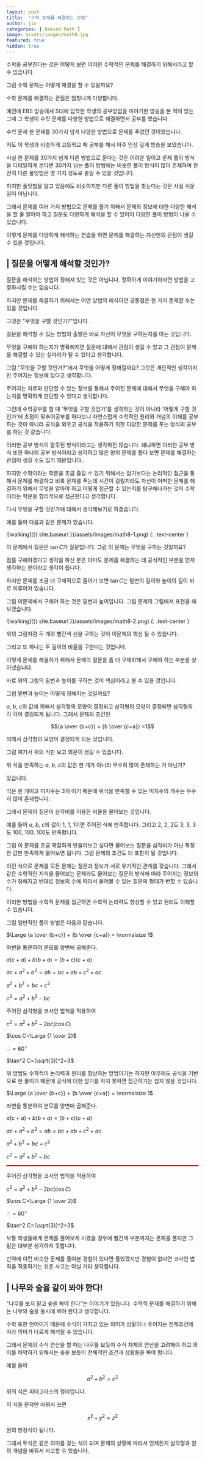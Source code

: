 ```yaml
---
layout: post
title:  "수학 문제를 해결하는 관점"
author: jin
categories: [ Remind Math ]
image: assets/images/math8.jpg
featured: true
hidden: true
---
```

수학을 공부한다는 것은 어떻게 보면 어떠한 수학적인 문제를 해결하기 위해서라고 할 수 있습니다.

그럼 수학 문제는 어떻게 해결을 할 수 있을까요?

수학 문제를 해결하는 관점은 엄청나게 다양합니다.

예전에 EBS 방송에서 S대에 입학한 학생의 공부방법을 이야기한 방송을 본 적이 있는 그때 그 학생이 수학 문제를 다양한 방법으로 해결하면서 공부를 했습니다.

수학 문제 한 문제를 30가지 넘게 다양한 방법으로 문제를 푸었던 것이었습니다.

저도 이 학생과 비슷하게 고등학교 때 공부를 해서 아주 인상 깊게 방송을 보았습니다.

사실 한 문제를 30가지 넘게 다른 방법으로 푼다는 것은 어려운 일이고 문제 풀이 방식을 디테일하게 본다면 30가지 넘는 풀이 방법에는 비슷한 풀이 방식이 많이 존재하며 완전히 다른 풀잇법은 몇 가지 정도로 줄일 수 있을 것입니다.

하지만 풀잇법을 알고 있음에도 비슷하지만 다른 풀이 방법을 찾는다는 것은 사실 쉬운 일이 아닙니다.

그래서 문제를 여러 가지 방법으로 문제를 풀기 위해서 문제의 정보에 대한 다양한 해석을 할 줄 알아야 하고 질문도 다양하게 해석을 할 수 있어야 다양한 풀이 방법이 나올 수 있습니다.

이렇게 문제를 다양하게 해석하는 연습을 하면 문제를 해결하는 자신만의 관점이 생길 수 있을 것입니다.



## | 질문을 어떻게 해석할 것인가?
질문을 해석하는 방법이 정해져 있는 것은 아닙니다. 정확하게 이야기하자면 방법을 고정화시킬 수는 없습니다.

하지만 문제를 해결하기 위해서는 어떤 방법의 해석이던 공통점은 한 가지 존재할 수는 있을 것입니다.

그것은 "무엇을 구할 것인가?"입니다.

질문을 해석할 수 있는 방법의 출발은 바로 자신이 무엇을 구하는지를 아는 것입니다.

무엇을 구해야 하는지가 명확해지면 질문에 대해서 관점이 생길 수 있고 그 관점이 문제를 해결할 수 있는 실마리가 될 수 있다고 생각합니다.

그럼 "무엇을 구할 것인가?"에서 무엇을 어떻게 정해질까요? 그것은 개인적인 생각이지만 주어지는 정보에 있다고 생각합니다.

주어지는 자료와 판단할 수 있는 정보를 통해서 주어진 문제에 대해서 무엇을 구해야 하는지를 명확하게 판단할 수 있다고 생각합니다.

그런데 수학공부를 할 때 '무엇을 구할 것인가'를 생각하는 것이 아니라 '어떻게 구할 것인가'에 초점이 맞추어공부를 하다보니 자연스럽게 수학적인 원리와 개념의 이해를 공부하는 것이 아니라 공식을 외우고 공식을 적용하기 위한 다양한 문제를 푸는 방식의 공부를 하는 것 같습니다.

이러한 공부 방식이 잘못된 방식이라고는 생각하진 않습니다. 왜냐하면 이러한 공부 방식 또한 하나의 공부 방식이라고 생각하고 많은 양의 문제를 풀다 보면 문제를 해결하는 관점이 생길 수도 있기 때문입니다..

하지만 수학이라는 학문을 조금 즐길 수 있기 위해서는 암기보다는 논리적인 접근을 통해서 문제를 해결하고 비록 문제를 푸는데 시간이 걸릴지라도 자신이 어떠한 문제를 해결하기 위해서 무엇을 알아야 하고 어떻게 접근할 수 있는지를 탐구해나가는 것이 수학이라는 학문을 합리적으로 접근한다고 생각합니다.



다시 무엇을 구할 것인가에 대해서 생각해보기로 하겠습니다.

예를 들어 다음과 같은 문제가 있습니다.

![walking]({{ site.baseurl }}/assets/images/math8-1.png)
{: .text-center }

이 문제에서 질문은 $\tan C$가 질문입니다. 그럼 이 문제는 무엇을 구하는 것일까요? 

점를 구해야겠다고 생각을 하신 분은 아마도 문제를 해결하는 데 공식적인 부분을 먼저 생각하는 분이라고 생각이 듭니다.

하지만 문제를 조금 더 구체적으로 들어가 보면 $\tan C$는 밑변의 길이와 높이의 길이 비로 이루어져 있습니다.

그럼 이문제에서 구해야 하는 것은 밑변과 높이입니다. 그럼 문제의 그림에서 표현을 해보겠습니다.

![walking]({{ site.baseurl }}/assets/images/math8-2.png)
{: .text-center }

위의 그림처럼 두 개의 빨간색 선을 구하는 것이 이문제의 핵심 될 수 있습니다.

그리고 또 하나는 두 길이의 비율을 구한다는 것입니다.

이렇게 문제를 해결하기 위해서 문제의 질문을 좀 더 구체화해서 구해야 하는 부분을 찾아냈습니다.

바로 위의 그림의 밑변과 높이를 구하는 것이 핵심이라고 볼 수 있을 것입니다.

그럼 밑변과 높이는 어떻게 정해지는 것일까요?

$a$, $b$, $c$의 값에 의해서 삼각형의 모양이 결정되고 삼각형의 모양이 결정되면 삼각형의 각 각이 결정되게 됩니다. 그래서 문제의 조건인 

$${a \over {b+c}} + {b \over {c+a}} =1$$

의해서 삼각형의 모양이 결정되게 되는 것입니다.

그럼 여기서 위의 식만 보고 의문이 생길 수 있습니다. 

위 식을 만족하는 $a$, $b$, $c$의 값은 한 개가 아니라 무수히 많이 존재하는 거 아닌가?

맞습니다. 

식은 한 개이고 미지수는 3개 이기 때문에 위식을 만족할 수 있는 미지수의 개수는 무수히 많이 존재합니다.

그래서 문제의 질문이 삼각비를 이용한 비율을 물어보는 것입니다.

예를 들어 $a$, $b$, $c$의 값이 1, 1, 1이면 주어진 식에 만족합니다. 그리고 2, 2, 2도 3, 3, 3도 100, 100, 100도 만족합니다.

그럼 이 문제를 조금 복잡하게 만들어보고 싶다면 물어보는 질문을 삼각비가 아닌 특정한 값만 만족하게 물어보면 됩니다. 그럼 문제의 조건도 더 포함이 될 것입니다.

이런 식으로 문제를 모든 문제는 질문과 정보가 서로 유기적인 관계를 갖습니다. 그래서 같은 수학적인 지식을 물어보는 문제라도 물어보는 질문의 방식에 따라 주어지는 정보의 수가 정해지고 반대로 정보의 수에 따라서 물어볼 수 있는 질문의 형태가 변할 수 있습니다.

이러한 방법을 수학적 문제를 접근하면 수학적 논리력도 향상할 수 있고 원리도 이해할 수 있습니다.

그럼 일반적인 풀이 방법은 다음과 같습니다.

$\Large {a \over {b+c}} + {b \over {c+a}} = \normalsize 1$

좌변을 통분하여 분모를 양변에 곱해준다.

$a(c+a)+b(b+a)=(b+c)(c+a)$

$ac+a^2+b^2=ab=bc+ab+c^2+ac$

$a^2+b^2=bc+c^2$

$c^2=a^2+b^2-bc$

주어진 삼각형을 코사인 법칙을 적용하여

$c^2=a^2+b^2-2bc(\cos C)$

$\cos C=\Large {1 \over 2}$

$\therefore =60^\circ$

$\tan^2 C=(\sqrt{3})^2=3$

위 방법도 수학적이 논리력과 원리를 향상하는 방법이기는 하지만 아무래도 공식을 기반으로 한 풀이기 때문에 공식에 대한 암기를 하지 못하면 접근하기는 쉽지 않을 것입니다.

$\Large {a \over {b+c}} + {b \over {c+a}} = \normalsize 1$

좌변을 통분하여 분모를 양변에 곱해준다.

$a(c+a)+b(b+a)=(b+c)(c+a)$

$ac+a^2+b^2=ab=bc+ab+c^2+ac$

$a^2+b^2=bc+c^2$

$c^2=a^2+b^2-bc$

<hr style="color:red;border: thin solid red; text-align: left">

주어진 삼각형을 코사인 법칙을 적용하여

$c^2=a^2+b^2-2bc(\cos C)$

$\cos C=\Large {1 \over 2}$

$\therefore =60^\circ$

$\tan^2 C=(\sqrt{3})^2=3$


보통 학생들에게 문제를 풀어보게 시켰을 경우에 빨간색 부분까지는 문제를 풀지만 그 밑은 대부분 생각하지 못합니다.

만약에 이런 비슷한 문제를 풀어본 경험이 있다면 풀었겠지만 경험이 없다면 코사인 법칙을 적용하기는 쉬운 사고는 아닐 거라 생각합니다.



## | 나무와 숲을 같이 봐야 한다!
"나무를 보지 말고 숲을 봐야 한다"는 이야기가 있습니다. 수학적 문제를 해결하기 위해는 나무와 숲을 동시에 봐야 한다고 생각합니다.

수학 또한 언어이기 때문에 수식이 가지고 있는 의미가 상황이나 주어지는 전제조건에 따라 의미가 다르게 해석될 수 있습니다.

그래서 문제의 수식 연산을 할 때는 나무를 보듯이 수식 자체의 연산을 고려해야 하고 의미를 파악하기 위해서는 숲을 보듯이 전체적인 조건과 상황들을 봐야 합니다.

예를 들어 

$$a^2+b^2=c^2$$

위의 식은 피타고라스의 정리입니다.

이 식을 문자만 바꿔서 쓰면

$$x^2+y^2=z^2$$

원의 방정식이 됩니다.

그래서 두식은 같은 의미를 갖는 식이 되며 문제의 상황에 따라서 언제든지 삼각형과 원의 개념을 바꿔서 사고할 수 있습니다.
